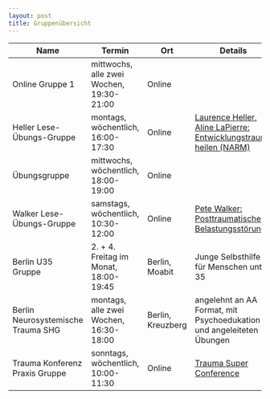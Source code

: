 ```yaml
---
layout: post
title: Gruppenübersicht
---
```


| Name | Termin | Ort | Details |
| --- | --- | --- | --- |
| Online Gruppe 1 | mittwochs, alle zwei Wochen, 19:30-21:00 | Online |  |
| Heller Lese-Übungs-Gruppe | montags, wöchentlich, 16:00-17:30 | Online |  [Laurence Heller, Aline LaPierre: Entwicklungstrauma heilen (NARM)](https://www.amazon.de/dp/3466309220/)   |
| Übungsgruppe | mittwochs, wöchentlich, 18:00-19:00 | Online |     |
| Walker Lese-Übungs-Gruppe | samstags, wöchentlich, 10:30-12:00 | Online | [Pete Walker: Posttraumatische Belastungsstörung](https://www.amazon.de/dp/3962570756/) |
| Berlin U35 Gruppe | 2. + 4. Freitag im Monat, 18:00-19:45 | Berlin, Moabit | Junge Selbsthilfe für Menschen unter 35 |
| Berlin Neurosystemische Trauma SHG | montags, alle zwei Wochen, 16:30-18:00 | Berlin, Kreuzberg | angelehnt an AA Format, mit Psychoedukation und angeleiteten Übungen |
| Trauma Konferenz Praxis Gruppe | sonntags, wöchentlich, 10:00-11:30 | Online | [Trauma Super Conference](https://www.consciouslife.com/conferences/tsc-5) |
